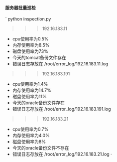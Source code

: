 #### 服务器批量巡检

`
python inspection.py
>>>192.16.183.11
+  cpu使用率为0.5%
+  内存使用率为8.5%
+  磁盘使用率为73%
+  今天的tomcat备份文件存在
+  错误日志存放在 /root/error_log/192.16.183.11.log

>>>192.16.183.191
+  cpu使用率为1.4%
+  内存使用率为14.7%
+  磁盘使用率为11%
+  今天的oracle备份文件存在
+  错误日志存放在 /root/error_log/192.16.183.191.log

>>>192.16.183.21
+  cpu使用率为0.7%
+  内存使用率为4.0%
+  磁盘使用率为8%
+  今天的oracle备份文件不存在
+  错误日志存放在 /root/error_log/192.16.183.21.log
·
